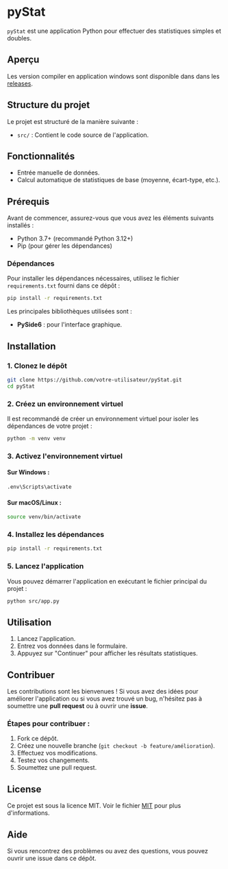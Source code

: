 
# pyStat

`pyStat` est une application Python pour effectuer des statistiques simples et doubles.

## Aperçu

Les version compiler en application windows sont disponible dans dans les [releases]('https://github.com/FaouzKK/PyStat/releases').

## Structure du projet

Le projet est structuré de la manière suivante :

- `src/` : Contient le code source de l'application.

## Fonctionnalités

- Entrée manuelle de données.
- Calcul automatique de statistiques de base (moyenne, écart-type, etc.).
  
## Prérequis

Avant de commencer, assurez-vous que vous avez les éléments suivants installés :

- Python 3.7+ (recommandé Python 3.12+)
- Pip (pour gérer les dépendances)

### Dépendances

Pour installer les dépendances nécessaires, utilisez le fichier `requirements.txt` fourni dans ce dépôt :

```bash
pip install -r requirements.txt
```

Les principales bibliothèques utilisées sont :

- **PySide6** : pour l'interface graphique.

## Installation

### 1. Clonez le dépôt

```bash
git clone https://github.com/votre-utilisateur/pyStat.git
cd pyStat
```

### 2. Créez un environnement virtuel

Il est recommandé de créer un environnement virtuel pour isoler les dépendances de votre projet :

```bash
python -m venv venv
```

### 3. Activez l'environnement virtuel

#### Sur Windows :
```bash
.env\Scripts\activate
```

#### Sur macOS/Linux :
```bash
source venv/bin/activate
```

### 4. Installez les dépendances

```bash
pip install -r requirements.txt
```

### 5. Lancez l'application

Vous pouvez démarrer l'application en exécutant le fichier principal du projet :

```bash
python src/app.py
```

## Utilisation

1. Lancez l'application.
2. Entrez vos données dans le formulaire.
3. Appuyez sur "Continuer" pour afficher les résultats statistiques.

## Contribuer

Les contributions sont les bienvenues ! Si vous avez des idées pour améliorer l'application ou si vous avez trouvé un bug, n'hésitez pas à soumettre une **pull request** ou à ouvrir une **issue**.

### Étapes pour contribuer :

1. Fork ce dépôt.
2. Créez une nouvelle branche (`git checkout -b feature/amélioration`).
3. Effectuez vos modifications.
4. Testez vos changements.
5. Soumettez une pull request.

## License

Ce projet est sous la licence MIT. Voir le fichier [MIT](LICENSE) pour plus d'informations.

## Aide

Si vous rencontrez des problèmes ou avez des questions, vous pouvez ouvrir une issue dans ce dépôt.
